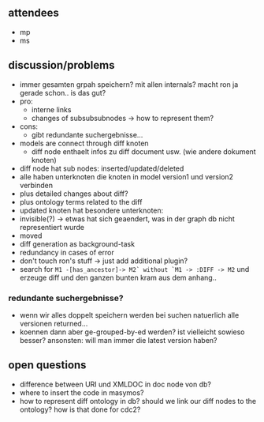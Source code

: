 attendees 
----------
* mp
* ms

discussion/problems 
--------------------
* immer gesamten grpah speichern? mit allen internals? macht ron ja gerade schon.. is das gut?
 * pro:
   * interne links
   * changes of subsubsubnodes -> how to represent them?
 * cons:
   * gibt redundante suchergebnisse...
* models are connect through diff knoten
  * diff node enthaelt infos zu diff document usw. (wie andere dokument knoten)
* diff node hat sub nodes: inserted/updated/deleted
* alle haben unterknoten die knoten in model version1 und version2 verbinden
 * plus detailed changes about diff?
 * plus ontology terms related to the diff
* updated knoten hat besondere unterknoten:
 * invisible(?) -> etwas hat sich geaendert, was in der graph db nicht representiert wurde
 * moved
* diff generation as background-task
 * redundancy in cases of error
 * don't touch ron's stuff -> just add additional plugin?
 * search for ```M1 -[has_ancestor]-> M2` without `M1 -> :DIFF -> M2``` und erzeuge diff und den ganzen bunten kram aus dem anhang..

### redundante suchergebnisse? 
* wenn wir alles doppelt speichern werden bei suchen natuerlich alle versionen returned...
* koennen dann aber ge-grouped-by-ed werden? ist vielleicht sowieso besser? ansonsten: will man immer die latest version haben?

open questions 
---------------
* difference between URI und XMLDOC in doc node von db?
* where to insert the code in masymos?
* how to represent diff ontology in db? should we link our diff nodes to the ontology? how is that done for cdc2?